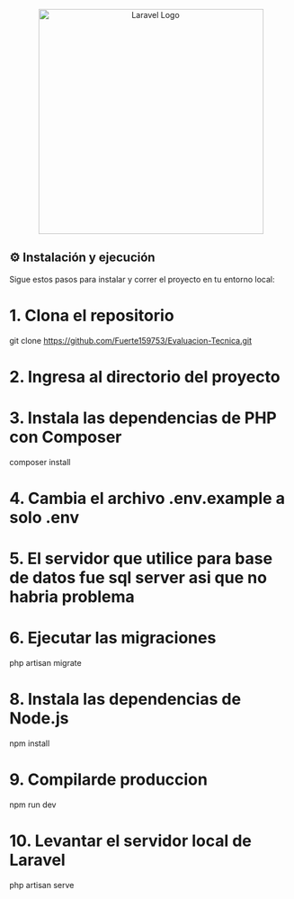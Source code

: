 <p align="center"><a href="https://laravel.com" target="_blank"><img src="https://raw.githubusercontent.com/laravel/art/master/logo-lockup/5%20SVG/2%20CMYK/1%20Full%20Color/laravel-logolockup-cmyk-red.svg" width="400" alt="Laravel Logo"></a></p>


## ⚙️ Instalación y ejecución

Sigue estos pasos para instalar y correr el proyecto en tu entorno local:

# 1. Clona el repositorio
git clone https://github.com/Fuerte159753/Evaluacion-Tecnica.git

# 2. Ingresa al directorio del proyecto

# 3. Instala las dependencias de PHP con Composer
composer install

# 4. Cambia el archivo .env.example a solo .env

# 5. El servidor que utilice para base de datos fue sql server asi que no habria problema

# 6. Ejecutar las migraciones
php artisan migrate

# 8. Instala las dependencias de Node.js
npm install

# 9. Compilarde produccion
npm run dev

# 10. Levantar el servidor local de Laravel
php artisan serve
